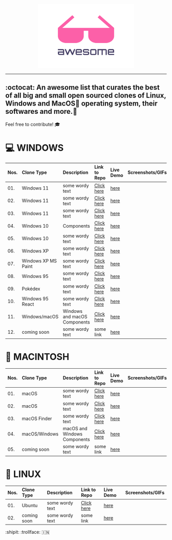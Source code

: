 
<div align="center">
	<img width="300" height="200" src="media/logo.svg" alt="Awesome">	<br>
	<hr>
	</div>

## :octocat: An awesome list that curates the best of all big and small open sourced clones of Linux, Windows and MacOS operating system, their softwares and more.🎉
Feel free to contribute! 🎓

# 💻 WINDOWS
 Nos. | Clone Type |  Description  | Link to Repo | Live Demo | Screenshots/GIFs
 --- | :---- | :--------- | :----------| :---------| :----------------- 
 |01. | Windows 11 | some wordy text | [Click here]( https://github.com/Rajaniraiyn/windows11 ) | [here]( https://rajaniraiyn.github.io/windows11 )
 |02. | Windows 11 | some wordy text | [Click here]( https://github.com/PiyushSuthar/Windows-11-Web ) | [here]( https://win11.vercel.app )  
 |03. | Windows 11 | some wordy text | [Click here]( https://github.com/blueedgetechno/windows11 ) | [here]( https://win11.blueedge.me )
 |04. | Windows 10  |Components | [Click here]( https://github.com/virtualvivek/react-windows-ui )   | [here]( https://virtualvivek.github.io/react-windows-ui/ )
 |05. | Windows 10 | some wordy text | [Click here]( https://github.com/virtualvivek/Windows10-framework/ )   | [here]( https://windows10framework.github.io )
 |06. | Windows XP | some wordy text | [Click here]( https://github.com/ShizukuIchi/winXP )   | [here]( https://winxp.vercel.app )
 |07. | Windows XP MS Paint | some wordy text | [Click here]( https://github.com/1j01/jspaint )   | [here]( https://jspaint.app/#local:9fdbb2f31c0bb8 )
 |08. | Windows 95 | some wordy text | [Click here]( https://github.com/felixrieseberg/windows95 )   | [here]( https://github.com/felixrieseberg/windows95/releases/tag/v2.3.0 )
 |09. | Pokédex  | some wordy text | [Click here]( https://github.com/wobsoriano/poke95 )   | [here]( https://poke95.vercel.app )
 |10. | Windows 95 React | some wordy text | [Click here]( https://github.com/arturbien/React95 )   | [here]( https://react95.io/# )
 |11. | Windows/macOS | Windows and macOS Components | [Click here]( https://github.com/gabrielbull/react-desktop )  | [here]( http://reactdesktop.js.org ) 
 |12. | coming soon | some wordy text | some link   | [here](  )

#  MACINTOSH
 Nos. | Clone Type |  Description  | Link to Repo | Live Demo | Screenshots/GIFs
 --- | :---- | :--------- | :----------| :---------| :----------------- 
 |01. | macOS | some wordy text | [Click here]( https://github.com/PuruVJ/macos-web )   | [here]( https://macos.vercel.app )
 |02. | macOS | some wordy text | [Click here]( https://github.com/Renovamen/playground-macos )   | [here]( https://portfolio.zxh.io )
 |03. | macOS Finder | some wordy text | [Click here]( https://github.com/guyariely/finder-clone )   | [here]( https://finder-clone.netlify.app )
 |04. | macOS/Windows | macOS and Windows Components | [Click here]( https://github.com/gabrielbull/react-desktop )  | [here]( http://reactdesktop.js.org ) 
 |05. | coming soon | some wordy text | some link   | [here](  )

# 🐧 LINUX 
 Nos. | Clone Type | Description  | Link to Repo | Live Demo | Screenshots/GIFs
 --- | :---- | :--------- | :----------| :---------| :----------------- 
 |01. | Ubuntu | some wordy text | [Click here]( https://github.com/vivek9patel/vivek9patel.github.io )   | [here]( https://vivek9patel.github.io )
 |02. | coming soon | some wordy text | some link   | [here](  )


:shipit:
:trollface:
🇮🇳 

